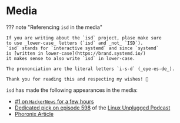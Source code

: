 # Media

??? note "Referencing `isd` in the media"

    If you are writing about the `isd` project, plase make sure
    to use _lower-case_ letters (`isd` and _not_ `ISD`).
    `isd` stands for `interactive systemd` and since `systemd`
    is [written in lower-case](https://brand.systemd.io/)
    it makes sense to also write `isd` in lower-case.

    The prononciation are the literal letters `i-s-d` (_eye-es-de_).

    Thank you for reading this and respecting my wishes! 🙏

`isd` has made the following appearances in the media:

- [#1 on `HackerNews` for a few hours](https://news.ycombinator.com/item?id=42749402)
- [Dedicated pick on episode 598](https://linuxunplugged.com/598) of the [Linux Unplugged Podcast](https://linuxunplugged.com/)
- [Phoronix Article](https://www.phoronix.com/news/ISD-Interactive-Systemd)


